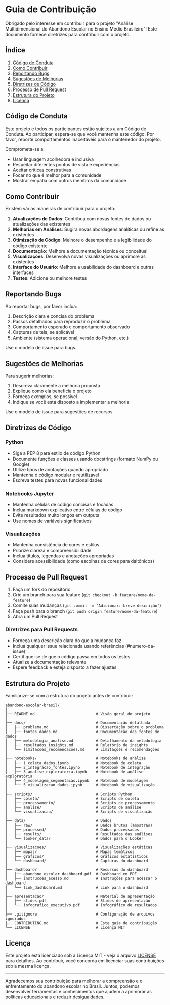 # Guia de Contribuição

Obrigado pelo interesse em contribuir para o projeto "Análise Multidimensional do Abandono Escolar no Ensino Médio Brasileiro"! Este documento fornece diretrizes para contribuir com o projeto.

## Índice

1. [Código de Conduta](#código-de-conduta)
2. [Como Contribuir](#como-contribuir)
3. [Reportando Bugs](#reportando-bugs)
4. [Sugestões de Melhorias](#sugestões-de-melhorias)
5. [Diretrizes de Código](#diretrizes-de-código)
6. [Processo de Pull Request](#processo-de-pull-request)
7. [Estrutura do Projeto](#estrutura-do-projeto)
8. [Licença](#licença)

## Código de Conduta

Este projeto e todos os participantes estão sujeitos a um Código de Conduta. Ao participar, espera-se que você mantenha este código. Por favor, reporte comportamentos inaceitáveis para o mantenedor do projeto.

Comprometa-se a:
- Usar linguagem acolhedora e inclusiva
- Respeitar diferentes pontos de vista e experiências
- Aceitar críticas construtivas
- Focar no que é melhor para a comunidade
- Mostrar empatia com outros membros da comunidade

## Como Contribuir

Existem várias maneiras de contribuir para o projeto:

1. **Atualizações de Dados**: Contribua com novas fontes de dados ou atualizações das existentes
2. **Melhorias em Análises**: Sugira novas abordagens analíticas ou refine as existentes
3. **Otimização de Código**: Melhore o desempenho e a legibilidade do código existente
4. **Documentação**: Melhore a documentação técnica ou conceitual
5. **Visualizações**: Desenvolva novas visualizações ou aprimore as existentes
6. **Interface do Usuário**: Melhore a usabilidade do dashboard e outras interfaces
7. **Testes**: Adicione ou melhore testes

## Reportando Bugs

Ao reportar bugs, por favor inclua:

1. Descrição clara e concisa do problema
2. Passos detalhados para reproduzir o problema
3. Comportamento esperado e comportamento observado
4. Capturas de tela, se aplicável
5. Ambiente (sistema operacional, versão do Python, etc.)

Use o modelo de issue para bugs.

## Sugestões de Melhorias

Para sugerir melhorias:

1. Descreva claramente a melhoria proposta
2. Explique como ela beneficia o projeto
3. Forneça exemplos, se possível
4. Indique se você está disposto a implementar a melhoria

Use o modelo de issue para sugestões de recursos.

## Diretrizes de Código

### Python

- Siga a PEP 8 para estilo de código Python
- Documente funções e classes usando docstrings (formato NumPy ou Google)
- Utilize tipos de anotações quando apropriado
- Mantenha o código modular e reutilizável
- Escreva testes para novas funcionalidades

### Notebooks Jupyter

- Mantenha células de código concisas e focadas
- Inclua markdown explicativo entre células de código
- Evite resultados muito longos em outputs
- Use nomes de variáveis significativos

### Visualizações

- Mantenha consistência de cores e estilos
- Priorize clareza e compreensibilidade
- Inclua títulos, legendas e anotações apropriadas
- Considere acessibilidade (como escolhas de cores para daltônicos)

## Processo de Pull Request

1. Faça um fork do repositório
2. Crie um branch para sua feature (`git checkout -b feature/nome-da-feature`)
3. Comite suas mudanças (`git commit -m 'Adicionar: breve descrição'`)
4. Faça push para o branch (`git push origin feature/nome-da-feature`)
5. Abra um Pull Request

### Diretrizes para Pull Requests

- Forneça uma descrição clara do que a mudança faz
- Inclua qualquer issue relacionada usando referências (#numero-da-issue)
- Certifique-se de que o código passa em todos os testes
- Atualize a documentação relevante
- Espere feedback e esteja disposto a fazer ajustes

## Estrutura do Projeto

Familiarize-se com a estrutura do projeto antes de contribuir:

```
abandono-escolar-brasil/
│
├── README.md                           # Visão geral do projeto
│
├── docs/                               # Documentação detalhada
│   ├── problema.md                     # Dissertação sobre o problema
│   ├── fontes_dados.md                 # Documentação das fontes de dados
│   ├── metodologia_analise.md          # Detalhamento da metodologia
│   ├── resultados_insights.md          # Relatório de insights
│   └── limitacoes_recomendacoes.md     # Limitações e recomendações
│
├── notebooks/                          # Notebooks de análise
│   ├── 1_coleta_dados.ipynb            # Notebook de coleta
│   ├── 2_integracao_fontes.ipynb       # Notebook de integração
│   ├── 3_analise_exploratoria.ipynb    # Notebook de análise exploratória
│   ├── 4_modelagem_segmentacao.ipynb   # Notebook de modelagem
│   └── 5_visualizacao_dados.ipynb      # Notebook de visualização
│
├── scripts/                            # Scripts Python
│   ├── coleta/                         # Scripts de coleta
│   ├── processamento/                  # Scripts de processamento
│   ├── analise/                        # Scripts de análise
│   └── visualizacao/                   # Scripts de visualização
│
├── data/                               # Dados
│   ├── raw/                            # Dados brutos (amostras)
│   ├── processed/                      # Dados processados
│   ├── results/                        # Resultados das análises
│   └── looker_data/                    # Dados para o Looker
│
├── visualizacoes/                      # Visualizações estáticas
│   ├── mapas/                          # Mapas temáticos
│   ├── graficos/                       # Gráficos estatísticos
│   └── dashboard/                      # Capturas do dashboard
│
├── dashboard/                          # Recursos do dashboard
│   ├── abandono_escolar_dashboard.pdf  # Dashboard em PDF
│   ├── instrucoes_acesso.md            # Instruções para acessar o dashboard
│   └── link_dashboard.md               # Link para o dashboard
│
├── apresentacao/                       # Material de apresentação
│   ├── slides.pdf                      # Slides de apresentação
│   └── infografico_executivo.pdf       # Infográfico de resultados
│
├── .gitignore                          # Configuração de arquivos ignorados
├── CONTRIBUTING.md                     # Este guia de contribuição
└── LICENSE                             # Licença MIT
```

## Licença

Este projeto está licenciado sob a Licença MIT - veja o arquivo [LICENSE](LICENSE) para detalhes. Ao contribuir, você concorda em licenciar suas contribuições sob a mesma licença.

---

Agradecemos sua contribuição para melhorar a compreensão e o enfrentamento do abandono escolar no Brasil. Juntos, podemos desenvolver ferramentas e conhecimentos que ajudem a aprimorar as políticas educacionais e reduzir desigualdades.
